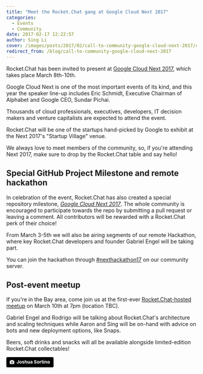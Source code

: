 ```yaml
---
title: "Meet the Rocket.Chat gang at Google Cloud Next 2017"
categories:
  - Events
  - Community
date: 2017-02-17 12:22:57
author: Sing Li
cover: /images/posts/2017/02/call-to-community-google-cloud-next-2017/cover-san-fran-cloud.jpg
redirect_from: /blog/call-to-community-google-cloud-next-2017
---
```


Rocket.Chat has been invited to present at [Google Cloud Next 2017](https://cloudnext.withgoogle.com/), which takes place March 8th-10th.

Google Cloud Next is one of the most important events of its kind, and this year the speaker line-up includes Eric Schmidt, Executive Chairman of Alphabet and Google CEO, Sundar Pichai.

Thousands of cloud professionals, executives, developers, IT decision makers and venture capitalists are expected to attend the event.

Rocket.Chat will be one of the startups hand-picked by Google to exhibit at the Next 2017's "Startup Village" venue.

We always love to meet members of the community, so, if you're attending Next 2017, make sure to drop by the Rocket.Chat table and say hello!

## Special GitHub Project Milestone and remote hackathon

In celebration of the event, Rocket.Chat has also created a special repository milestone, _[Google Cloud Next 2017](https://github.com/RocketChat/Rocket.Chat/milestone/64)_. The whole community is encouraged to participate towards the repo by submitting a pull request or leaving a comment. All contributors will be rewarded with a Rocket.Chat perk of their choice!

From March 3-5th we will also be airing segments of our remote Hackathon, where key Rocket.Chat developers and founder Gabriel Engel will be taking part.

You can join the hackathon through [#nexthackathon17](https://open.rocket.chat/channel/nexthackathon17) on our community server.

## Post-event meetup

If you're in the Bay area, come join us at the first-ever [Rocket.Chat-hosted meetup](https://www.meetup.com/Rocket-Chat-San-Francisco-Bay-Area/events/237858761/)  on March 10th at 7pm (location TBC).

Gabriel Engel and Rodrigo will be talking about Rocket.Chat's architecture and scaling techniques while Aaron and Sing will be on-hand with advice on bots and new deployment options, like Snaps.

Beers, soft drinks and snacks will all be available alongside limited-edition Rocket.Chat collectables!

<a style="background-color:black;color:white;text-decoration:none;padding:4px 6px;font-family:-apple-system, BlinkMacSystemFont, &quot;San Francisco&quot;, &quot;Helvetica Neue&quot;, Helvetica, Ubuntu, Roboto, Noto, &quot;Segoe UI&quot;, Arial, sans-serif;font-size:12px;font-weight:bold;line-height:1.2;display:inline-block;border-radius:3px;" href="https://unsplash.com/@sortino?utm_medium=referral&amp;utm_campaign=photographer-credit&amp;utm_content=creditBadge" target="_blank" rel="noopener noreferrer" title="Download free do whatever you want high-resolution photos from Joshua Sortino"><span style="display:inline-block;padding:2px 3px;"><svg xmlns="http://www.w3.org/2000/svg" style="height:12px;width:auto;position:relative;vertical-align:middle;top:-1px;fill:white;" viewBox="0 0 32 32"><title>unsplash-logo</title><path d="M20.8 18.1c0 2.7-2.2 4.8-4.8 4.8s-4.8-2.1-4.8-4.8c0-2.7 2.2-4.8 4.8-4.8 2.7.1 4.8 2.2 4.8 4.8zm11.2-7.4v14.9c0 2.3-1.9 4.3-4.3 4.3h-23.4c-2.4 0-4.3-1.9-4.3-4.3v-15c0-2.3 1.9-4.3 4.3-4.3h3.7l.8-2.3c.4-1.1 1.7-2 2.9-2h8.6c1.2 0 2.5.9 2.9 2l.8 2.4h3.7c2.4 0 4.3 1.9 4.3 4.3zm-8.6 7.5c0-4.1-3.3-7.5-7.5-7.5-4.1 0-7.5 3.4-7.5 7.5s3.3 7.5 7.5 7.5c4.2-.1 7.5-3.4 7.5-7.5z"></path></svg></span><span style="display:inline-block;padding:2px 3px;">Joshua Sortino</span></a>
